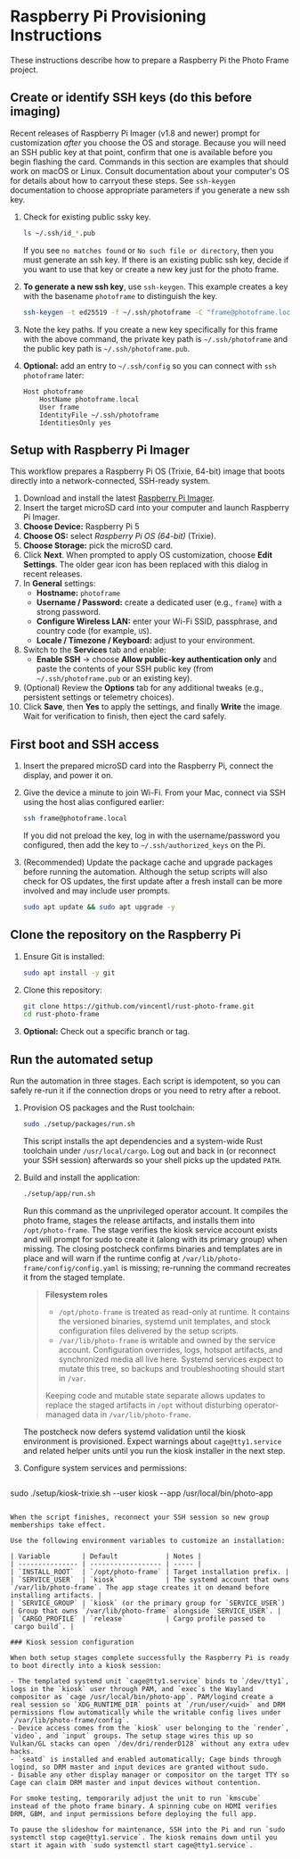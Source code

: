 # Raspberry Pi Provisioning Instructions

These instructions describe how to prepare a Raspberry Pi the Photo Frame project.

## Create or identify SSH keys (do this before imaging)

Recent releases of Raspberry Pi Imager (v1.8 and newer) prompt for customization _after_ you choose the OS and storage. Because you will need an SSH public key at that point, confirm that one is available before you begin flashing the card. Commands in this section are examples that should work on macOS or Linux. Consult documentation about your computer's OS for details about how to carryout these steps. See `ssh-keygen` documentation to choose appropriate parameters if you generate a new ssh key.

1. Check for existing public ssky key.

   ```bash
   ls ~/.ssh/id_*.pub
   ```

   If you see `no matches found` or `No such file or directory`, then you must generate an ssh key. If there is an existing public ssh key, decide if you want to use that key or create a new key just for the photo frame.

1. **To generate a new ssh key**, use `ssh-keygen`. This example creates a key with the basename `photoframe` to distinguish the key.

   ```bash
   ssh-keygen -t ed25519 -f ~/.ssh/photoframe -C "frame@photoframe.local"
   ```

1. Note the key paths. If you create a new key specifically for this frame with the above command, the private key path is `~/.ssh/photoframe` and the public key path is `~/.ssh/photoframe.pub`.
1. **Optional:** add an entry to `~/.ssh/config` so you can connect with `ssh photoframe` later:

   ```config
   Host photoframe
       HostName photoframe.local
       User frame
       IdentityFile ~/.ssh/photoframe
       IdentitiesOnly yes
   ```

## Setup with Raspberry Pi Imager

This workflow prepares a Raspberry Pi OS (Trixie, 64-bit) image that boots directly into a network-connected, SSH-ready system.

1. Download and install the latest [Raspberry Pi Imager](https://www.raspberrypi.com/software/).
1. Insert the target microSD card into your computer and launch Raspberry Pi Imager.
1. **Choose Device:** Raspberry Pi 5
1. **Choose OS:** select _Raspberry Pi OS (64-bit)_ (Trixie).
1. **Choose Storage:** pick the microSD card.
1. Click **Next**. When prompted to apply OS customization, choose **Edit Settings**. The older gear icon has been replaced with this dialog in recent releases.
1. In **General** settings:
   - **Hostname:** `photoframe`
   - **Username / Password:** create a dedicated user (e.g., `frame`) with a strong password.
   - **Configure Wireless LAN:** enter your Wi-Fi SSID, passphrase, and country code (for example, `US`).
   - **Locale / Timezone / Keyboard:** adjust to your environment.
1. Switch to the **Services** tab and enable:
   - **Enable SSH** → choose **Allow public-key authentication only** and paste the contents of your SSH public key (from `~/.ssh/photoframe.pub` or an existing key).
1. (Optional) Review the **Options** tab for any additional tweaks (e.g., persistent settings or telemetry choices).
1. Click **Save**, then **Yes** to apply the settings, and finally **Write** the image. Wait for verification to finish, then eject the card safely.

## First boot and SSH access

1. Insert the prepared microSD card into the Raspberry Pi, connect the display, and power it on.
1. Give the device a minute to join Wi-Fi. From your Mac, connect via SSH using the host alias configured earlier:

   ```bash
   ssh frame@photoframe.local
   ```

   If you did not preload the key, log in with the username/password you configured, then add the key to `~/.ssh/authorized_keys` on the Pi.

1. (Recommended) Update the package cache and upgrade packages before running the automation. Although the setup scripts will also check for OS updates, the first update after a fresh install can be more involved and may include user prompts.

   ```bash
   sudo apt update && sudo apt upgrade -y
   ```

## Clone the repository on the Raspberry Pi

1. Ensure Git is installed:

   ```bash
   sudo apt install -y git
   ```

1. Clone this repository:

   ```bash
   git clone https://github.com/vincentl/rust-photo-frame.git
   cd rust-photo-frame
   ```

1. **Optional:** Check out a specific branch or tag.

## Run the automated setup

Run the automation in three stages. Each script is idempotent, so you can safely re-run it if the connection drops or you need to retry after a reboot.

1. Provision OS packages and the Rust toolchain:

   ```bash
   sudo ./setup/packages/run.sh
   ```

   This script installs the apt dependencies and a system-wide Rust toolchain under `/usr/local/cargo`. Log out and back in (or reconnect your SSH session) afterwards so your shell picks up the updated `PATH`.

1. Build and install the application:

   ```bash
   ./setup/app/run.sh
   ```

   Run this command as the unprivileged operator account. It compiles the photo frame, stages the release artifacts, and installs them into `/opt/photo-frame`. The stage verifies the kiosk service account exists and will prompt for sudo to create it (along with its primary group) when missing. The closing postcheck confirms binaries and templates are in place and will warn if the runtime config at `/var/lib/photo-frame/config/config.yaml` is missing; re-running the command recreates it from the staged template.

   > **Filesystem roles**
   >
   > - `/opt/photo-frame` is treated as read-only at runtime. It contains the versioned binaries, systemd unit templates, and stock configuration files delivered by the setup scripts.
   > - `/var/lib/photo-frame` is writable and owned by the service account. Configuration overrides, logs, hotspot artifacts, and synchronized media all live here. Systemd services expect to mutate this tree, so backups and troubleshooting should start in `/var`.
   >
   > Keeping code and mutable state separate allows updates to replace the staged artifacts in `/opt` without disturbing operator-managed data in `/var/lib/photo-frame`.

   The postcheck now defers systemd validation until the kiosk environment is provisioned. Expect warnings about `cage@tty1.service` and related helper units until you run the kiosk installer in the next step.

1. Configure system services and permissions:

   ```bash
  sudo ./setup/kiosk-trixie.sh --user kiosk --app /usr/local/bin/photo-app
   ```

   When the script finishes, reconnect your SSH session so new group memberships take effect.

Use the following environment variables to customize an installation:

| Variable        | Default            | Notes |
| --------------- | ------------------ | ----- |
| `INSTALL_ROOT`  | `/opt/photo-frame` | Target installation prefix. |
| `SERVICE_USER`  | `kiosk`            | The systemd account that owns `/var/lib/photo-frame`. The app stage creates it on demand before installing artifacts. |
| `SERVICE_GROUP` | `kiosk` (or the primary group for `SERVICE_USER`) | Group that owns `/var/lib/photo-frame` alongside `SERVICE_USER`. |
| `CARGO_PROFILE` | `release`          | Cargo profile passed to `cargo build`. |

### Kiosk session configuration

When both setup stages complete successfully the Raspberry Pi is ready to boot directly into a kiosk session:

- The templated systemd unit `cage@tty1.service` binds to `/dev/tty1`, logs in the `kiosk` user through PAM, and `exec`s the Wayland compositor as `cage /usr/local/bin/photo-app`. PAM/logind create a real session so `XDG_RUNTIME_DIR` points at `/run/user/<uid>` and DRM permissions flow automatically while the writable config lives under `/var/lib/photo-frame/config`.
- Device access comes from the `kiosk` user belonging to the `render`, `video`, and `input` groups. The setup stage wires this up so Vulkan/GL stacks can open `/dev/dri/renderD128` without any extra udev hacks.
- `seatd` is installed and enabled automatically; Cage binds through logind, so DRM master and input devices are granted without sudo.
- Disable any other display manager or compositor on the target TTY so Cage can claim DRM master and input devices without contention.

For smoke testing, temporarily adjust the unit to run `kmscube` instead of the photo frame binary. A spinning cube on HDMI verifies DRM, GBM, and input permissions before deploying the full app.

To pause the slideshow for maintenance, SSH into the Pi and run `sudo systemctl stop cage@tty1.service`. The kiosk remains down until you start it again with `sudo systemctl start cage@tty1.service`.
